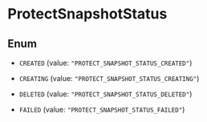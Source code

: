 

# ProtectSnapshotStatus

## Enum


* `CREATED` (value: `"PROTECT_SNAPSHOT_STATUS_CREATED"`)

* `CREATING` (value: `"PROTECT_SNAPSHOT_STATUS_CREATING"`)

* `DELETED` (value: `"PROTECT_SNAPSHOT_STATUS_DELETED"`)

* `FAILED` (value: `"PROTECT_SNAPSHOT_STATUS_FAILED"`)



